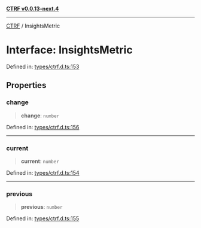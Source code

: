 [**CTRF v0.0.13-next.4**](../README.md)

***

[CTRF](../README.md) / InsightsMetric

# Interface: InsightsMetric

Defined in: [types/ctrf.d.ts:153](https://github.com/ctrf-io/ctrf-core-js/blob/main/types/ctrf.d.ts#L153)

## Properties

### change

> **change**: `number`

Defined in: [types/ctrf.d.ts:156](https://github.com/ctrf-io/ctrf-core-js/blob/main/types/ctrf.d.ts#L156)

***

### current

> **current**: `number`

Defined in: [types/ctrf.d.ts:154](https://github.com/ctrf-io/ctrf-core-js/blob/main/types/ctrf.d.ts#L154)

***

### previous

> **previous**: `number`

Defined in: [types/ctrf.d.ts:155](https://github.com/ctrf-io/ctrf-core-js/blob/main/types/ctrf.d.ts#L155)
